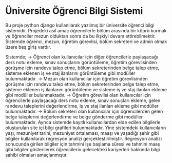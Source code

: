 # Üniversite Öğrenci Bilgi Sistemi

Bu proje python django kullanılarak yazılmış bir üniversite öğrenci bilgi sistemidir. Projedeki asıl amaç öğrencilerle bölüm arasında bir köprü kurmak ve öğrenciler mezun olduktan sonra da bu ilişkiyi devam ettirebilmektir. Sistemde öğrenci, mezun, öğretim görevlisi, bölüm sekreteri ve admin olmak üzere beş giriş vardır.

Sistemde; 
-> Öğrenci olan kullanıcılar için diğer öğrencilerle paylaşacağı ders notu ekleme, sınav sonuçlarını görüntüleme, öğretim görevlisinden görüşme için randevu talep etme, bölüm sekreterinden belge talep etme, sisteme eklenen iş ve staj ilanlarını görüntüleme gibi modüller bulunmaktadır.
-> Mezun olan kullanıcılar için öğretim görevlisinden görüşme için randevu talep etme, bölüm sekreterinden belge talep etme, sisteme eklenen iş ilanlarını görüntüleme ve sisteme iş ve staj ilanları ekleme gibi modüller bulunmaktadır.
-> Öğretim görevlisi olan kullanıcılar için öğrencilerle paylaşacağı ders notu ekleme, sınav sonuçları ekleme, gelen randevu taleplerini değerlendirme, iş ve staj ilanları ekleme gibi modüller bulunmaktadır.
-> Bölüm sekreteri olan kullanıcılar için öğrencilerden gelen belge taleplerini değerlendirme ve belge gönderme gibi modüller bulunmaktadır.
Ayrıca sistemde kayıtlı kullanıcılardan elde edilen bilgilerle oluşturulan site içi bilgi grafileri bulunmaktadır. Yine sistemdeki kullanıcıların yaşı, mezuniyet tarihi, mezuniyet ortalaması, maaşı ve yaşadığı şehir gibi bilgiler kullanılarak regresyon analizi gerçekleştirilmiştir. Regresyon analizi sonucunda girilen bilgiler için tahmini işe başlama süresi ve tahmini maaş gibi bilgiler gösterilerek öğrencilerin gelecekteki kariyerleri hakkında bilgi sahibi olmaları amaçlanmıştır.
